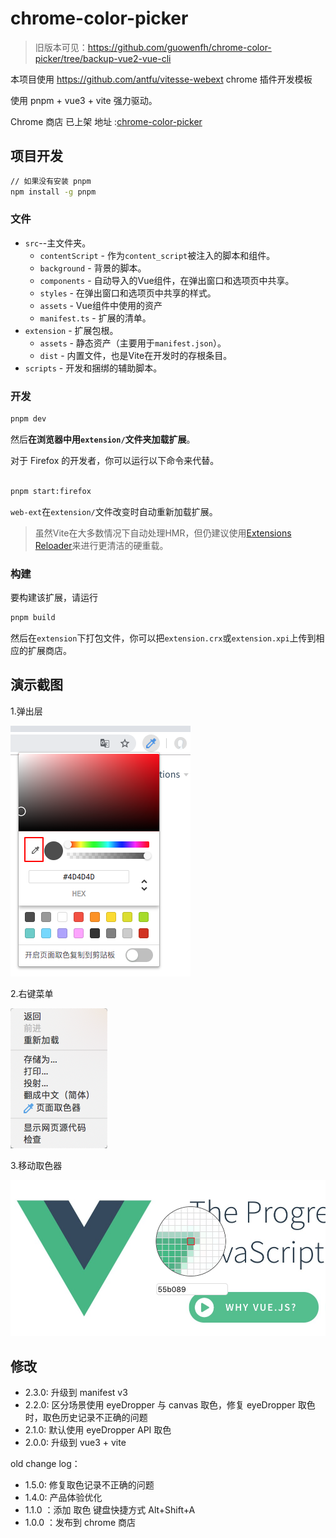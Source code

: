 # chrome-color-picker

> 旧版本可见：https://github.com/guowenfh/chrome-color-picker/tree/backup-vue2-vue-cli

本项目使用 https://github.com/antfu/vitesse-webext chrome 插件开发模板

使用 pnpm + vue3 + vite 强力驱动。


Chrome 商店 已上架 地址 :[chrome-color-picker](https://chrome.google.com/webstore/detail/chrome-color-picker/ojaclcbknieckfcapcbifaijoocfmpaj?hl=zh-CN)

## 项目开发

```bash
// 如果没有安装 pnpm
npm install -g pnpm
```
### 文件

- `src`--主文件夹。
  - `contentScript` - 作为`content_script`被注入的脚本和组件。
  - `background` - 背景的脚本。
  - `components` - 自动导入的Vue组件，在弹出窗口和选项页中共享。
  - `styles` - 在弹出窗口和选项页中共享的样式。
  - `assets` - Vue组件中使用的资产
  - `manifest.ts` - 扩展的清单。
- `extension` - 扩展包根。
  - `assets` - 静态资产（主要用于`manifest.json`）。
  - `dist` - 内置文件，也是Vite在开发时的存根条目。
- `scripts` - 开发和捆绑的辅助脚本。

### 开发

```bash
pnpm dev
```

然后**在浏览器中用`extension/`文件夹加载扩展**。

对于 Firefox 的开发者，你可以运行以下命令来代替。

```bash

pnpm start:firefox
```

`web-ext`在`extension/`文件改变时自动重新加载扩展。

> 虽然Vite在大多数情况下自动处理HMR，但仍建议使用[Extensions Reloader](https://chrome.google.com/webstore/detail/fimgfedafeadlieiabdeeaodndnlbhid)来进行更清洁的硬重载。

### 构建

要构建该扩展，请运行

```bash
pnpm build
```

然后在`extension`下打包文件，你可以把`extension.crx`或`extension.xpi`上传到相应的扩展商店。

## 演示截图

1.弹出层

![pouup](./src/assets/demo/popup.png)

2.右键菜单

![contextMenu](./src/assets/demo/contextMenu.png)

3.移动取色器

![active](./src/assets/demo/active.png)


## 修改

- 2.3.0: 升级到 manifest v3
- 2.2.0: 区分场景使用 eyeDropper 与 canvas 取色，修复 eyeDropper 取色时，取色历史记录不正确的问题
- 2.1.0: 默认使用 eyeDropper API 取色
- 2.0.0: 升级到 vue3 + vite 

old change log：

- 1.5.0: 修复取色记录不正确的问题
- 1.4.0: 产品体验优化
- 1.1.0 ：添加 取色 键盘快捷方式 Alt+Shift+A
- 1.0.0 ：发布到 chrome 商店



